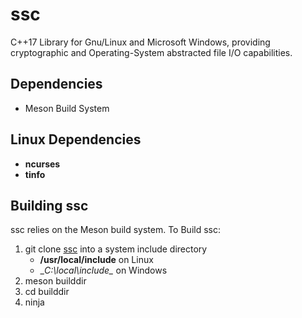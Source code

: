# ssc
C++17 Library for Gnu/Linux and Microsoft Windows, providing cryptographic and Operating-System abstracted
file I/O capabilities.
## Dependencies
-   Meson Build System
## Linux Dependencies
-    __ncurses__
-    __tinfo__
## Building ssc
ssc relies on the Meson build system. To Build ssc:
1. git clone [ssc](https://github.com/stuartcalder/ssc) into a system include
   directory
    - __/usr/local/include__ on Linux
    - __C:\local\include\__  on Windows
2. meson builddir
3. cd builddir
4. ninja
